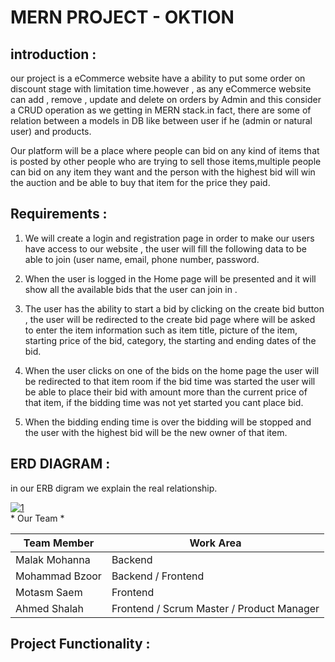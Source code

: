 # MERN PROJECT - OKTION
## introduction :

our project is a eCommerce website have a ability to put some order on discount stage with limitation time.however , as any eCommerce website can add , remove , update and delete on orders by Admin and this consider a CRUD operation as we getting in MERN stack.in fact, there are some of relation between a models in DB like between user if he (admin or natural user) and products.

Our platform will be a place where people can bid on any kind of items that is posted by other people who are trying to sell those items,multiple people can
bid on any item they want and the person with the highest bid will win the auction and be able to buy that item for the price they paid.

## Requirements :
1. We will create a login and registration page in order to make our users
have access to our website , the user will fill the following data to be
able to join (user name, email, phone number, password.

2. When the user is logged in the Home page will be presented and it will
show all the available bids that the user can join in .

3. The user has the ability to start a bid by clicking on the create bid button
, the user will be redirected to the create bid page where will be asked
to enter the item information such as item title, picture of the item,
starting price of the bid, category, the starting and ending dates of the
bid.

4. When the user clicks on one of the bids on the home page the user will
be redirected to that item room if the bid time was started the user will
be able to place their bid with amount more than the current price of that
item, if the bidding time was not yet started you cant place bid.

5. When the bidding ending time is over the bidding will be stopped and
the user with the highest bid will be the new owner of that item.

## ERD DIAGRAM :
in our ERB digram we explain the real relationship.
<html>
    <div>
        <a href="https://ibb.co/xMkcDkx"><img src="https://i.ibb.co/y89MX9H/1.png" alt="1" border="0"></a>
    </div>
</html>
* Our Team *

| Team Member  | Work Area |
| ------------- | ------------- |
| Malak Mohanna  | Backend  |
| Mohammad Bzoor  | Backend / Frontend  |
| Motasm Saem  | Frontend  |
| Ahmed Shalah  | Frontend / Scrum Master / Product Manager  |

## Project Functionality :
<html>
    <div>
        <a href="https://drive.google.com/file/d/10xcsf-NqdaLorMCecjRlJIjAwDmgCqxC/view?usp=sharing" alt="1" border="0"></a>
    </div>
</html>
